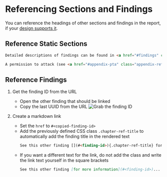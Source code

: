 # Referencing Sections and Findings
You can reference the headings of other sections and findings in the report, if your [design supports it](/designer/headings-and-table-of-contents/#referencing-sections-in-text-outside-of-toc).

## Reference Static Sections
```html
Detailed descriptions of findings can be found in <a href="#findings" class="chapter-ref-title"/>.

A permission to attack (see <a href="#appendix-pta" class="appendix-ref" />) was ...
```

## Reference Findings
1. Get the finding ID from the URL
    * Open the other finding that should be linked
    * Copy the last UUID from the URL ![Grab the finding ID](/images/finding_id.png)

2. Create a markdown link
    * Set the `href` to `#<copied-finding-id>` 
    * Add the previously defined CSS class `.chapter-ref-title` to automatically add the finding title in the rendered text
      ```md
      See this other finding [](#<finding-id>){.chapter-ref-title} for...
      ```
    * If you want a different text for the link, do not add the class and write the link text yourself in the square brackets
      ```md
      See this other finding [for more information](#<finding-id>)...
      ```
